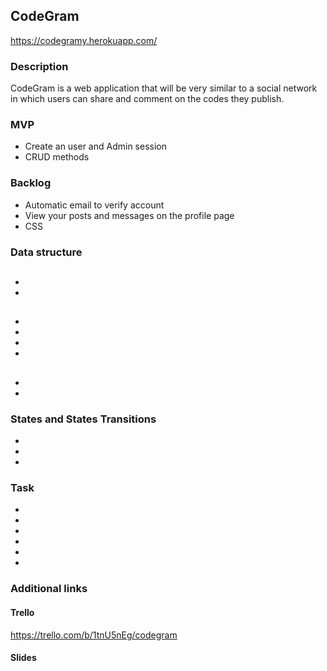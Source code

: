 ## CodeGram

https://codegramy.herokuapp.com/

### Description

CodeGram is a web application that will be very similar to a
social network in which users can share and comment on the codes
they publish.

### MVP

- Create an user and Admin session
- CRUD methods


### Backlog

- Automatic email to verify account
- View your posts and messages on the profile page
- CSS


### Data structure

## 

-
-

## 

-
-
-
-

## 

-
-

### States and  States Transitions

-
-
-

### Task
- 
-
-
-
-
-



### Additional links

#### Trello

https://trello.com/b/1tnU5nEg/codegram

#### Slides
